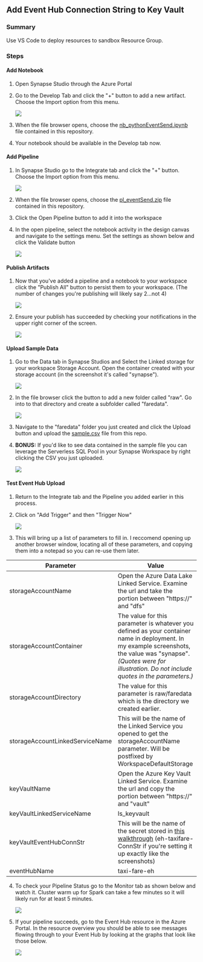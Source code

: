 ## Add Event Hub Connection String to Key Vault
### Summary
Use VS Code to deploy resources to sandbox Resource Group.

### Steps
#### __Add Notebook__
1) Open Synapse Studio through the Azure Portal
2) Go to the Develop Tab and click the "+" button to add a new artifact. Choose the Import option from this menu.

    ![](../images/eventSender01.png)

3) When the file browser opens, choose the [nb_pythonEventSend.ipynb](../code/notebook/nb_pythonEventSend.ipynb) file contained in this repository. 
4) Your notebook should be available in the Develop tab now.

#### __Add Pipeline__
1) In Synapse Studio go to the Integrate tab and click the "+" button. Choose the Import option from this menu.

    ![](../images/eventSender02.png)

2) When the file browser opens, choose the [pl_eventSend.zip](../code/pipeline/pl_eventSend.zip) file contained in this repository.
3) Click the Open Pipeline button to add it into the workspace
4) In the open pipeline, select the notebook activity in the design canvas and navigate to the settings menu. Set the settings as shown below and click the Validate button

    ![](../images/eventSender03.png)
   
#### __Publish Artifacts__
1) Now that you've added a pipeline and a notebook to your workspace click the "Publish All" button to persist them to your workspace. (The number of changes you're publishing will likely say 2...not 4)

    ![](../images/eventSender04.png)

2) Ensure your publish has succeeded by checking your notifications in the upper right corner of the screen.

    ![](../images/eventSender05.png)

#### Upload Sample Data
1) Go to the Data tab in Synapse Studios and Select the Linked storage for your workspace Storage Account. Open the container created with your storage account (in the screenshot it's called "synapse").

    ![](../images/eventSender06.png)

2) In the file browser click the button to add a new folder called "raw". Go into to that directory and create a subfolder called "faredata".
   
    ![](../images/eventSender07.png)

3) Navigate to the "faredata" folder you just created and click the Upload button and upload the [sample.csv](../data/sample.csv) file from this repo.
4) __BONUS:__ If you'd like to see data contained in the sample file you can leverage the Serverless SQL Pool in your Synapse Workspace by right clicking the CSV you just uploaded.

    ![](../images/eventSender08.png)

#### Test Event Hub Upload
1) Return to the Integrate tab and the Pipeline you added earlier in this process.
2) Click on "Add Trigger" and then "Trigger Now"

    ![](../images/eventSender09.png)

3) This will bring up a list of parameters to fill in. I reccomend opening up another browser window, locating all of these parameters, and copying them into a notepad so you can re-use them later.

Parameter | Value
-----------|----------
storageAccountName | Open the Azure Data Lake Linked Service. Examine the url and take the portion between "https://" and "dfs"
storageAccountContainer | The value for this parameter is whatever you defined as your container name in deployment. In my example screenshots, the value was "synapse". _(Quotes were for illustration. Do not include quotes in the parameters.)_
storageAccountDirectory | The value for this parameter is raw/faredata which is the directory we created earlier.
storageAccountLinkedServiceName | This will be the name of the Linked Service you opened to get the storageAccountName parameter. Will be postfixed by WorkspaceDefaultStorage
keyVaultName |  Open the Azure Key Vault Linked Service. Examine the url and copy the portion between "https://" and "vault"
keyVaultLinkedServiceName | ls_keyvault
keyVaultEventHubConnStr | This will be the name of the secret stored in [this walkthrough](eventHubConnStringKV.md) (eh-taxifare-ConnStr if you're setting it up exactly like the screenshots)
eventHubName | taxi-fare-eh

4) To check your Pipeline Status go to the Monitor tab as shown below and watch it. Cluster warm up for Spark can take a few minutes so it will likely run for at least 5 minutes.

    ![](../images/eventSender10.png)

5) If your pipeline succeeds, go to the Event Hub resource in the Azure Portal. In the resource overview you should be able to see messages flowing through to your Event Hub by looking at the graphs that look like those below.


    ![](../images/eventSender11.png)